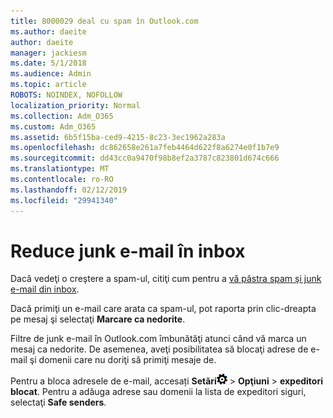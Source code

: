 ```yaml
---
title: 8000029 deal cu spam în Outlook.com
ms.author: daeite
author: daeite
manager: jackiesm
ms.date: 5/1/2018
ms.audience: Admin
ms.topic: article
ROBOTS: NOINDEX, NOFOLLOW
localization_priority: Normal
ms.collection: Adm_O365
ms.custom: Adm_O365
ms.assetid: 6b5f15ba-ced9-4215-8c23-3ec1962a283a
ms.openlocfilehash: dc862658e261a7feb4464d622f8a6274e0f1b7e9
ms.sourcegitcommit: dd43cc0a9470f98b8ef2a3787c823801d674c666
ms.translationtype: MT
ms.contentlocale: ro-RO
ms.lasthandoff: 02/12/2019
ms.locfileid: "29941340"
---
```

# <a name="reduce-junk-email-in-your-inbox"></a>Reduce junk e-mail în inbox

Dacă vedeţi o creştere a spam-ul, citiţi cum pentru a [vă păstra spam şi junk e-mail din inbox](https://go.microsoft.com/fwlink/p/?linkid=873140).
  
Dacă primiţi un e-mail care arata ca spam-ul, pot raporta prin clic-dreapta pe mesaj şi selectaţi **Marcare ca nedorite**. 
  
Filtre de junk e-mail în Outlook.com îmbunătăţi atunci când vă marca un mesaj ca nedorite. De asemenea, aveţi posibilitatea să blocaţi adrese de e-mail şi domenii care nu doriţi să primiţi mesaje de.
  
Pentru a bloca adresele de e-mail, accesați **Setări**![setari](media/f4b2e798-fff1-4a14-931f-5677a4543b58.png) \> **Opţiuni** \> **expeditori blocat**. Pentru a adăuga adrese sau domenii la lista de expeditori siguri, selectaţi **Safe senders**. 
  

